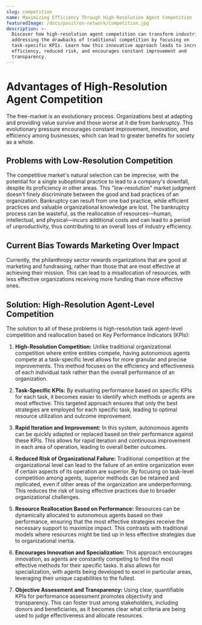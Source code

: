 ```yaml
---
slug: competition
name: Maximizing Efficiency Through High-Resolution Agent Competition
featuredImage: /docs/positron-network/competition.jpg
description: >-
  Discover how high-resolution agent competition can transform industries,
  addressing the drawbacks of traditional competition by focusing on
  task-specific KPIs. Learn how this innovative approach leads to increased
  efficiency, reduced risk, and encourages constant improvement and
  transparency.
---
```

# Advantages of High-Resolution Agent Competition

The free-market is an evolutionary process.  Organizations best at adapting and providing value survive and those worse at it die from bankruptcy. This evolutionary pressure encourages constant improvement, innovation, and efficiency among businesses, which can lead to greater benefits for society as a whole.  

## Problems with Low-Resolution Competition

The competitive market's natural selection can be imprecise, with the potential for a single suboptimal practice to lead to a company's downfall, despite its proficiency in other areas. This "low-resolution" market judgment doesn't finely discriminate between the good and bad practices of an organization. Bankruptcy can result from one bad practice, while efficient practices and valuable organizational knowledge are lost. The bankruptcy process can be wasteful, as the reallocation of resources—human, intellectual, and physical—incurs additional costs and can lead to a period of unproductivity, thus contributing to an overall loss of industry efficiency.

## Current Bias Towards Marketing Over Impact

Currently, the philanthropy sector rewards organizations that are good at marketing and fundraising, rather than those that are most effective at achieving their mission. This can lead to a misallocation of resources, with less effective organizations receiving more funding than more effective ones.

## Solution: High-Resolution Agent-Level Competition

The solution to all of these problems is high-resolution task agent-level competition and reallocation based on Key Performance Indicators (KPIs):

1. **High-Resolution Competition:** Unlike traditional organizational competition where entire entities compete, having autonomous agents compete at a task-specific level allows for more granular and precise improvements. This method focuses on the efficiency and effectiveness of each individual task rather than the overall performance of an organization. 

2. **Task-Specific KPIs:** By evaluating performance based on specific KPIs for each task, it becomes easier to identify which methods or agents are most effective. This targeted approach ensures that only the best strategies are employed for each specific task, leading to optimal resource utilization and outcome improvement.

3. **Rapid Iteration and Improvement:** In this system, autonomous agents can be quickly adapted or replaced based on their performance against these KPIs. This allows for rapid iteration and continuous improvement in each area of operation, leading to overall better outcomes.

4. **Reduced Risk of Organizational Failure:** Traditional competition at the organizational level can lead to the failure of an entire organization even if certain aspects of its operation are superior. By focusing on task-level competition among agents, superior methods can be retained and replicated, even if other areas of the organization are underperforming. This reduces the risk of losing effective practices due to broader organizational challenges.

5. **Resource Reallocation Based on Performance:** Resources can be dynamically allocated to autonomous agents based on their performance, ensuring that the most effective strategies receive the necessary support to maximize impact. This contrasts with traditional models where resources might be tied up in less effective strategies due to organizational inertia.

6. **Encourages Innovation and Specialization:** This approach encourages innovation, as agents are constantly competing to find the most effective methods for their specific tasks. It also allows for specialization, with agents being developed to excel in particular areas, leveraging their unique capabilities to the fullest.

7. **Objective Assessment and Transparency:** Using clear, quantifiable KPIs for performance assessment promotes objectivity and transparency. This can foster trust among stakeholders, including donors and beneficiaries, as it becomes clear what criteria are being used to judge effectiveness and allocate resources.
